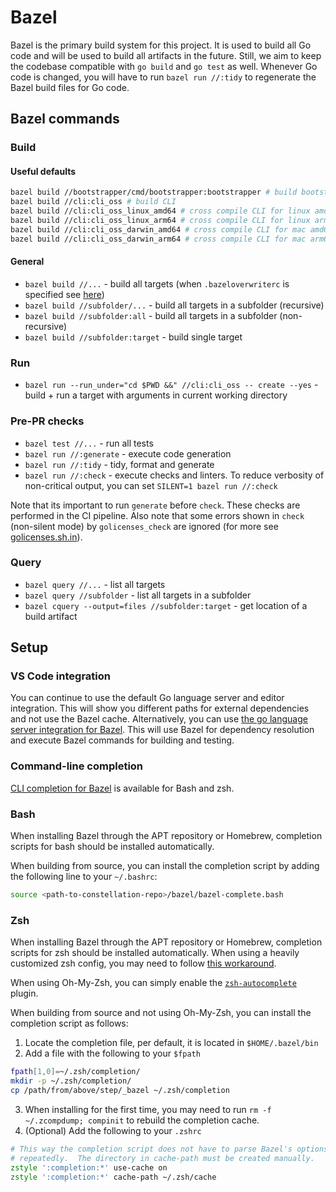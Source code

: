 # Bazel

Bazel is the primary build system for this project. It is used to build all Go code and will be used to build all artifacts in the future.
Still, we aim to keep the codebase compatible with `go build` and `go test` as well.
Whenever Go code is changed, you will have to run `bazel run //:tidy` to regenerate the Bazel build files for Go code.

## Bazel commands

### Build

#### Useful defaults

```sh
bazel build //bootstrapper/cmd/bootstrapper:bootstrapper # build bootstrapper
bazel build //cli:cli_oss # build CLI
bazel build //cli:cli_oss_linux_amd64 # cross compile CLI for linux amd64
bazel build //cli:cli_oss_linux_arm64 # cross compile CLI for linux arm64
bazel build //cli:cli_oss_darwin_amd64 # cross compile CLI for mac amd64
bazel build //cli:cli_oss_darwin_arm64 # cross compile CLI for mac arm64
```

#### General

* `bazel build //...` - build all targets (when `.bazeloverwriterc` is specified see [here](./build-develop-deploy.md#settings))
* `bazel build //subfolder/...` - build all targets in a subfolder (recursive)
* `bazel build //subfolder:all` - build all targets in a subfolder (non-recursive)
* `bazel build //subfolder:target` - build single target

### Run

* `bazel run --run_under="cd $PWD &&" //cli:cli_oss -- create --yes` - build + run a target with arguments in current working directory

### Pre-PR checks

* `bazel test //...` - run all tests
* `bazel run //:generate` - execute code generation
* `bazel run //:tidy` - tidy, format and generate
* `bazel run //:check` - execute checks and linters. To reduce verbosity of non-critical output, you can set `SILENT=1 bazel run //:check`

Note that its important to run `generate` before `check`. These checks are performed in the CI pipeline.
Also note that some errors shown in `check` (non-silent mode) by `golicenses_check` are ignored (for more see [golicenses.sh.in](../../bazel/ci/golicenses.sh.in)).

### Query

* `bazel query //...` - list all targets
* `bazel query //subfolder` - list all targets in a subfolder
* `bazel cquery --output=files //subfolder:target` - get location of a build artifact

## Setup

### VS Code integration

You can continue to use the default Go language server and editor integration. This will show you different paths for external dependencies and not use the Bazel cache.
Alternatively, you can use [the go language server integration for Bazel](https://github.com/bazelbuild/rules_go/wiki/Editor-setup). This will use Bazel for dependency resolution and execute Bazel commands for building and testing.

### Command-line completion

[CLI completion for Bazel](https://bazel.build/install/completion) is available for Bash and zsh.

### Bash

When installing Bazel through the APT repository or Homebrew, completion scripts for bash should be installed automatically.

When building from source, you can install the completion script by adding the following line to your `~/.bashrc`:

```bash
source <path-to-constellation-repo>/bazel/bazel-complete.bash
```

### Zsh

When installing Bazel through the APT repository or Homebrew, completion scripts for zsh should be installed automatically. When using a heavily customized zsh config, you may need to follow [this workaround](https://bazel.build/install/completion).

When using Oh-My-Zsh, you can simply enable the [`zsh-autocomplete`](https://github.com/marlonrichert/zsh-autocomplete) plugin.

When building from source and not using Oh-My-Zsh, you can install the completion script as follows:

1. Locate the completion file, per default, it is located in `$HOME/.bazel/bin`
2. Add a file with the following to your `$fpath`

  ```zsh
  fpath[1,0]=~/.zsh/completion/
  mkdir -p ~/.zsh/completion/
  cp /path/from/above/step/_bazel ~/.zsh/completion
  ```

3. When installing for the first time, you may need to run `rm -f ~/.zcompdump; compinit` to rebuild the completion cache.
4. (Optional) Add the following to your `.zshrc`

  ```zsh
  # This way the completion script does not have to parse Bazel's options
  # repeatedly.  The directory in cache-path must be created manually.
  zstyle ':completion:*' use-cache on
  zstyle ':completion:*' cache-path ~/.zsh/cache
  ```
